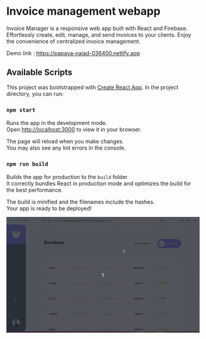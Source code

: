 # Invoice management webapp

Invoice Manager is a responsive web app built with React and Firebase. Effortlessly create, edit, manage, and send invoices to your clients. Enjoy the convenience of centralized invoice management.

Demo link : https://papaya-naiad-036400.netlify.app

## Available Scripts

This project was bootstrapped with [Create React App](https://github.com/facebook/create-react-app).
In the project directory, you can run:

### `npm start`

Runs the app in the development mode.\
Open [http://localhost:3000](http://localhost:3000) to view it in your browser.

The page will reload when you make changes.\
You may also see any lint errors in the console.

### `npm run build`

Builds the app for production to the `build` folder.\
It correctly bundles React in production mode and optimizes the build for the best performance.

The build is minified and the filenames include the hashes.\
Your app is ready to be deployed!

![Tux, the Linux mascot](demo.gif)